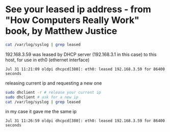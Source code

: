 # See your leased ip address - from "How Computers Really Work" book, by Matthew Justice

```bash
cat /var/log/syslog | grep leased
```

192.168.3.59 was leased by DHCP server (192.168.3.1 in this case) to this host, for use in eth0 (ethernet interface)

```
Jul 31 11:21:09 oldpi dhcpcd[380]: eth0: leased 192.168.3.59 for 86400 seconds
```

releasing current ip and requesting a new one

```bash
sudo dhclient -r # release your current ip
sudo dhclient # ask for a new ip
cat /var/log/syslog | grep leased
```

in my case it gave me the same ip

```
Jul 31 11:26:59 oldpi dhcpcd[380]: eth0: leased 192.168.3.59 for 86400 seconds
```

